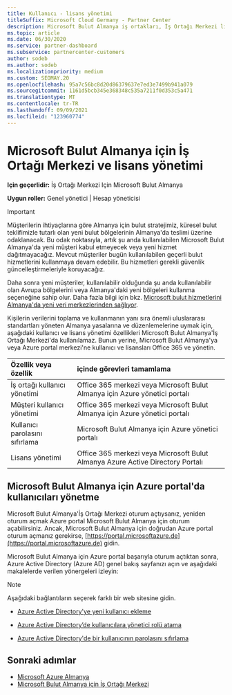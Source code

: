 ```yaml
---
title: Kullanıcı - lisans yönetimi
titleSuffix: Microsoft Cloud Germany - Partner Center
description: Microsoft Bulut Almanya iş ortakları, İş Ortağı Merkezi lisansları ve parola sıfırlamaları için nasıl ve nerede yöneteceklerini öğrenin.
ms.topic: article
ms.date: 06/30/2020
ms.service: partner-dashboard
ms.subservice: partnercenter-customers
author: sodeb
ms.author: sodeb
ms.localizationpriority: medium
ms.custom: SEOMAY.20
ms.openlocfilehash: 95a7c56bc8d20d86379637e7ed3e7499b941a079
ms.sourcegitcommit: 1161d5bcb345e368348c535a7211f0d353c5a471
ms.translationtype: MT
ms.contentlocale: tr-TR
ms.lasthandoff: 09/09/2021
ms.locfileid: "123960774"
---
```

# <a name="user-and-license-management-in-partner-center-for-microsoft-cloud-germany"></a>Microsoft Bulut Almanya için İş Ortağı Merkezi ve lisans yönetimi

**Için geçerlidir:** İş Ortağı Merkezi Için Microsoft Bulut Almanya

**Uygun roller:** Genel yönetici | Hesap yöneticisi

> [!IMPORTANT]
> Müşterilerin ihtiyaçlarına göre Almanya için bulut stratejimiz, küresel bulut teklifimizle tutarlı olan yeni bulut bölgelerinin Almanya'da teslimi üzerine odaklanacak. Bu odak noktasıyla, artık şu anda kullanılabilen Microsoft Bulut Almanya'da yeni müşteri kabul etmeyecek veya yeni hizmet dağıtmayacağız. Mevcut müşteriler bugün kullanılabilen geçerli bulut hizmetlerini kullanmaya devam edebilir. Bu hizmetleri gerekli güvenlik güncelleştirmeleriyle koruyacağız.
>  
> Daha sonra yeni müşteriler, kullanılabilir olduğunda şu anda kullanılabilir olan Avrupa bölgelerini veya Almanya'daki yeni bölgeleri kullanma seçeneğine sahip olur. Daha fazla bilgi için bkz. [Microsoft bulut hizmetlerini Almanya'da yeni veri merkezlerinden sağlıyor](https://news.microsoft.com/europe/2018/08/31/microsoft-to-deliver-cloud-services-from-new-datacentres-in-germany-in-2019-to-meet-evolving-customer-needs/).

Kişilerin verilerini toplama ve kullanmanın yanı sıra önemli uluslararası standartları yöneten Almanya yasalarına ve düzenlemelerine uymak için, aşağıdaki kullanıcı ve lisans yönetimi özellikleri Microsoft Bulut Almanya'İş Ortağı Merkezi'da kullanılamaz. Bunun yerine, Microsoft Bulut Almanya'ya veya Azure portal merkezi'ne kullanıcı ve lisansları Office 365 ve yönetin.

Özellik veya özellik | içinde görevleri tamamlama
:--- | :---
İş ortağı kullanıcı yönetimi | Office 365 merkezi veya Microsoft Bulut Almanya için Azure yönetici portalı
Müşteri kullanıcı yönetimi | Office 365 merkezi veya Microsoft Bulut Almanya için Azure yönetici portalı
Kullanıcı parolasını sıfırlama | Microsoft Bulut Almanya için Azure yönetici portalı
Lisans yönetimi | Office 365 merkezi veya Microsoft Bulut Almanya Azure Active Directory Portalı

## <a name="how-to-manage-users-in-the-azure-portal-for-microsoft-cloud-germany"></a>Microsoft Bulut Almanya için Azure portal'da kullanıcıları yönetme 

Microsoft Bulut Almanya'İş Ortağı Merkezi oturum açtıysanız, yeniden oturum açmak Azure portal Microsoft Bulut Almanya için oturum açabilirsiniz. Ancak, Microsoft Bulut Almanya için doğrudan Azure portal oturum açmanız gerekirse, [https://portal.microsoftazure.de](https://portal.microsoftazure.de) gidin. 

Microsoft Bulut Almanya için Azure portal başarıyla oturum açtıktan sonra, Azure Active Directory (Azure AD) genel bakış sayfanızı açın ve aşağıdaki makalelerde verilen yönergeleri izleyin:

> [!NOTE]  
> Aşağıdaki bağlantıların seçerek farklı bir web sitesine gidin.

-  [Azure Active Directory'ye yeni kullanıcı ekleme](/azure/active-directory/active-directory-users-create-azure-portal)

-  [Azure Active Directory’de kullanıcılara yönetici rolü atama](/azure/active-directory/active-directory-users-assign-role-azure-portal)

-  [Azure Active Directory'de bir kullanıcının parolasını sıfırlama](/azure/active-directory/active-directory-users-reset-password-azure-portal)

## <a name="next-steps"></a>Sonraki adımlar

-  [Microsoft Azure Almanya](https://azure.microsoft.com/global-infrastructure/germany/)
-  [Microsoft Bulut Almanya için İş Ortağı Merkezi](partner-center-for-microsoft-cloud-germany.md)